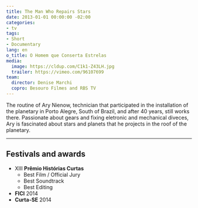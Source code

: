 ```yaml
---
title: The Man Who Repairs Stars
date: 2013-01-01 00:00:00 -02:00
categories:
- tv
tags:
- Short
- Documentary
lang: en
o_title: O Homem que Conserta Estrelas
media:
  image: https://cldup.com/C1k1-Z43LH.jpg
  trailer: https://vimeo.com/96107699
team:
  director: Denise Marchi
  copro: Besouro Filmes and RBS TV
---
```


The routine of Ary Nienow, technician that participated in the installation of the planetary in Porto Alegre, South of Brazil, and after 40 years, still works there. Passionate about gears and fixing eletronic and mechanical diveces, Ary is fascinated about stars and planets that he projects in the roof of the planetary.

---

## Festivals and awards

* XIII **Prêmio Histórias Curtas**
  * Best Film / Official Jury
  * Best Soundtrack
  * Best Editing
* **FICI** 2014
* **Curta-SE** 2014
